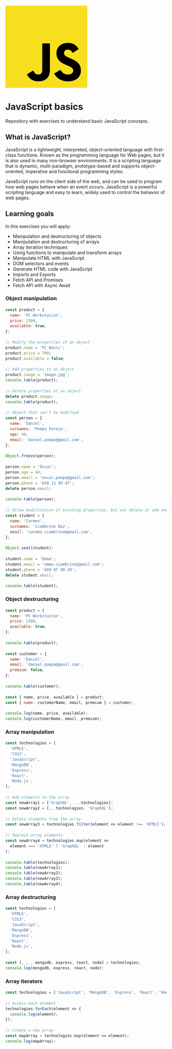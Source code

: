 ![JavaScript logo](./images/javascript-logo.svg)

# JavaScript basics

Repository with exercises to understand basic JavaScript concepts.

## What is JavaScript?

JavaScript is a lightweight, interpreted, object-oriented language with first-class functions. Known as the programming language for Web pages, but it is also used in many non-browser environments. It is a scripting language that is dynamic, multi-paradigm, prototype-based and supports object-oriented, imperative and functional programming styles.

JavaScript runs on the client side of the web, and can be used to program how web pages behave when an event occurs. JavaScript is a powerful scripting language and easy to learn, widely used to control the behavior of web pages.

## Learning goals

In this exercises you will apply:

- Manipulation and destructuring of objects
- Manipulation and destructuring of arrays
- Array iteration techniques
- Using functions to manipulate and transform arrays
- Manipulate HTML with JavaScript
- DOM selectors and events
- Generate HTML code with JavaScript
- Imports and Exports
- Fetch API and Promises
- Fetch API with Async Await

### Object manipulation

```js
const product = {
  name: 'PC Workstation',
  price: 2300,
  available: true,
};

// Modify the properties of an object
product.name = 'PC Basic';
product.price = 700;
product.available = false;

// Add properties to an object
product.image = 'image.jpg';
console.table(product);

// Delete properties of an object
delete product.image;
console.table(product);

// Object that can't be modified
const person = {
  name: 'Daniel',
  surnames: 'Pompa Pareja',
  age: 48,
  email: 'daniel.pompa@gmail.com',
};

Object.freeze(person);

person.name = 'Óscar';
person.age = 44;
person.email = 'oscar.pompa@gmail.com';
person.phone = '648 11 99 47';
delete person.email;

console.table(person);

// Allow modification of existing properties, but not delete or add new properties
const student = {
  name: 'Carmen',
  surnames: 'Ciambrino Baz',
  email: 'carmen.ciambrino@gmail.com',
};

Object.seal(student);

student.name = 'Emma';
student.email = 'emma.ciambrino@gmail.com';
student.phone = '669 97 90 20';
delete student.email;

console.table(student);
```

### Object destructuring

```js
const product = {
  name: 'PC Workstation',
  price: 2300,
  available: true,
};

console.table(product);

const customer = {
  name: 'Daniel',
  email: 'daniel.pompa@gmail.com',
  premium: false,
};

console.table(customer);

const { name, price, available } = product;
const { name: customerName, email, premium } = customer;

console.log(name, price, available);
console.log(customerName, email, premium);
```

### Array manipulation

```js
const technologies = [
  'HTML5',
  'CSS3',
  'JavaScript',
  'MongoDB',
  'Express',
  'React',
  'Node.js',
];

// Add elements to the array
const newArray1 = ['GraphQL', ...technologies];
const newArray2 = [...technologies, 'GraphQL'];

// Delete elements from the array
const newArray3 = technologies.filter(element => element !== 'HTML5');

// Replace array elements
const newArray4 = technologies.map(element =>
  element === 'HTML5' ? 'GraphQL' : element
);

console.table(technologies);
console.table(newArray1);
console.table(newArray2);
console.table(newArray3);
console.table(newArray4);
```

### Array destructuring

```js
const technologies = [
  'HTML5',
  'CSS3',
  'JavaScript',
  'MongoDB',
  'Express',
  'React',
  'Node.js',
];

const [, , , mongodb, express, react, node] = technologies;
console.log(mongodb, express, react, node);
```

### Array iterators

```js
const technologies = ['JavaScript', 'MongoDB', 'Express', 'React', 'Node.js'];

// Access each element
technologies.forEach(element => {
  console.log(element);
});

// Create a new array
const mapArray = technologies.map(element => element);
console.log(mapArray);
```
